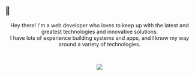## 👋
  
<!-- <img align="right" width="300" src="https://i2.wp.com/allhtaccess.info/wp-content/uploads/2018/03/programming.gif?fit=1281%2C716&ssl=1" /> -->

<p align="center"> 
  Hey there! I'm a web developer who loves to keep up with the latest and greatest technologies and innovative solutions. <br>
  I have lots of experience building systems and apps, and I know my way around a variety of technologies.
</p>
<br>

<p align="center">
  <a href="https://skillicons.dev">
    <img src="https://skillicons.dev/icons?i=js,ts,nodejs,express,py,java,cs,css,styledcomponents,tailwind,figma,react,vuejs,nestjs,mysql,mongodb,redis,sqlite,linux,docker,nginx,cloudflare,gcp,bots" />
  </a>
</p>
